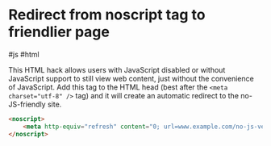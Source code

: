 # Redirect from noscript tag to friendlier page
#js #html

This HTML hack allows users with JavaScript disabled or without JavaScript support to still view web content, just without the convenience of JavaScript. Add this tag to the HTML head (best after the `<meta charset="utf-8" />` tag) and it will create an automatic redirect to the no-JS-friendly site.

```html
<noscript>
	<meta http-equiv="refresh" content="0; url=www.example.com/no-js-version" />
</noscript>
```
